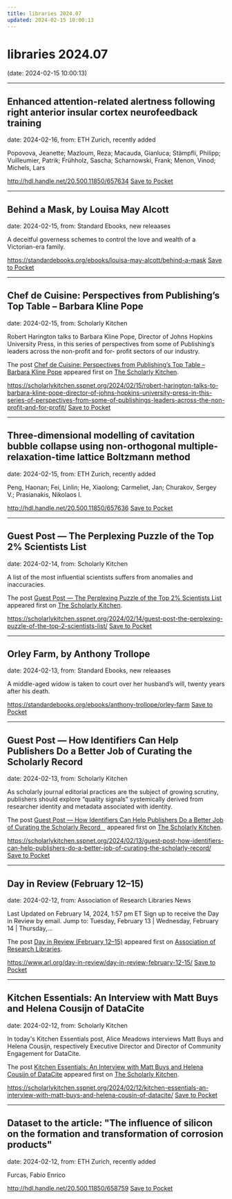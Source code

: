 ```yaml
---
title: libraries 2024.07
updated: 2024-02-15 10:00:13
---
```


# libraries 2024.07

(date: 2024-02-15 10:00:13)

---

## Enhanced attention-related alertness following right anterior insular cortex neurofeedback training

date: 2024-02-16, from: ETH Zurich, recently added

Popovova, Jeanette; Mazloum, Reza; Macauda, Gianluca; Stämpfli, Philipp; Vuilleumier, Patrik; Frühholz, Sascha; Scharnowski, Frank; Menon, Vinod; Michels, Lars

<span class="feed-item-link">
<a href="http://hdl.handle.net/20.500.11850/657634">http://hdl.handle.net/20.500.11850/657634</a> <a href="https://getpocket.com/save" class="pocket-btn" data-lang="en" data-save-url="http://hdl.handle.net/20.500.11850/657634">Save to Pocket</a>
</span>

---

## Behind a Mask, by Louisa May Alcott

date: 2024-02-15, from: Standard Ebooks, new releaases

A deceitful governess schemes to control the love and wealth of a Victorian-era family.

<span class="feed-item-link">
<a href="https://standardebooks.org/ebooks/louisa-may-alcott/behind-a-mask">https://standardebooks.org/ebooks/louisa-may-alcott/behind-a-mask</a> <a href="https://getpocket.com/save" class="pocket-btn" data-lang="en" data-save-url="https://standardebooks.org/ebooks/louisa-may-alcott/behind-a-mask">Save to Pocket</a>
</span>

---

## Chef de Cuisine: Perspectives from Publishing’s Top Table – Barbara Kline Pope

date: 2024-02-15, from: Scholarly Kitchen

<p>Robert Harington talks to Barbara Kline Pope, Director of Johns Hopkins University Press, in this series of perspectives from some of Publishing’s leaders across the non-profit and for- profit sectors of our industry.</p>
<p>The post <a href="https://scholarlykitchen.sspnet.org/2024/02/15/robert-harington-talks-to-barbara-kline-pope-director-of-johns-hopkins-university-press-in-this-series-of-perspectives-from-some-of-publishings-leaders-across-the-non-profit-and-for-profit/">Chef de Cuisine: Perspectives from Publishing’s Top Table – Barbara Kline Pope</a> appeared first on <a href="https://scholarlykitchen.sspnet.org">The Scholarly Kitchen</a>.</p>


<span class="feed-item-link">
<a href="https://scholarlykitchen.sspnet.org/2024/02/15/robert-harington-talks-to-barbara-kline-pope-director-of-johns-hopkins-university-press-in-this-series-of-perspectives-from-some-of-publishings-leaders-across-the-non-profit-and-for-profit/">https://scholarlykitchen.sspnet.org/2024/02/15/robert-harington-talks-to-barbara-kline-pope-director-of-johns-hopkins-university-press-in-this-series-of-perspectives-from-some-of-publishings-leaders-across-the-non-profit-and-for-profit/</a> <a href="https://getpocket.com/save" class="pocket-btn" data-lang="en" data-save-url="https://scholarlykitchen.sspnet.org/2024/02/15/robert-harington-talks-to-barbara-kline-pope-director-of-johns-hopkins-university-press-in-this-series-of-perspectives-from-some-of-publishings-leaders-across-the-non-profit-and-for-profit/">Save to Pocket</a>
</span>

---

## Three-dimensional modelling of cavitation bubble collapse using non-orthogonal multiple-relaxation-time lattice Boltzmann method

date: 2024-02-15, from: ETH Zurich, recently added

Peng, Haonan; Fei, Linlin; He, Xiaolong; Carmeliet, Jan; Churakov, Sergey V.; Prasianakis, Nikolaos I.

<span class="feed-item-link">
<a href="http://hdl.handle.net/20.500.11850/657636">http://hdl.handle.net/20.500.11850/657636</a> <a href="https://getpocket.com/save" class="pocket-btn" data-lang="en" data-save-url="http://hdl.handle.net/20.500.11850/657636">Save to Pocket</a>
</span>

---

## Guest Post — The Perplexing Puzzle of the Top 2% Scientists List

date: 2024-02-14, from: Scholarly Kitchen

<p>A list of the most influential scientists suffers from anomalies and inaccuracies.</p>
<p>The post <a href="https://scholarlykitchen.sspnet.org/2024/02/14/guest-post-the-perplexing-puzzle-of-the-top-2-scientists-list/">Guest Post &#8212; The Perplexing Puzzle of the Top 2% Scientists List</a> appeared first on <a href="https://scholarlykitchen.sspnet.org">The Scholarly Kitchen</a>.</p>


<span class="feed-item-link">
<a href="https://scholarlykitchen.sspnet.org/2024/02/14/guest-post-the-perplexing-puzzle-of-the-top-2-scientists-list/">https://scholarlykitchen.sspnet.org/2024/02/14/guest-post-the-perplexing-puzzle-of-the-top-2-scientists-list/</a> <a href="https://getpocket.com/save" class="pocket-btn" data-lang="en" data-save-url="https://scholarlykitchen.sspnet.org/2024/02/14/guest-post-the-perplexing-puzzle-of-the-top-2-scientists-list/">Save to Pocket</a>
</span>

---

## Orley Farm, by Anthony Trollope

date: 2024-02-13, from: Standard Ebooks, new releaases

A middle-aged widow is taken to court over her husband’s will, twenty years after his death.

<span class="feed-item-link">
<a href="https://standardebooks.org/ebooks/anthony-trollope/orley-farm">https://standardebooks.org/ebooks/anthony-trollope/orley-farm</a> <a href="https://getpocket.com/save" class="pocket-btn" data-lang="en" data-save-url="https://standardebooks.org/ebooks/anthony-trollope/orley-farm">Save to Pocket</a>
</span>

---

## Guest Post — How Identifiers Can Help Publishers Do a Better Job of Curating the Scholarly Record

date: 2024-02-13, from: Scholarly Kitchen

<p>As scholarly journal editorial practices are the subject of growing scrutiny, publishers should explore “quality signals” systemically derived from researcher identity and metadata associated with identity.</p>
<p>The post <a href="https://scholarlykitchen.sspnet.org/2024/02/13/guest-post-how-identifiers-can-help-publishers-do-a-better-job-of-curating-the-scholarly-record/">Guest Post &#8212; How Identifiers Can Help Publishers Do a Better Job of Curating the Scholarly Record   </a> appeared first on <a href="https://scholarlykitchen.sspnet.org">The Scholarly Kitchen</a>.</p>


<span class="feed-item-link">
<a href="https://scholarlykitchen.sspnet.org/2024/02/13/guest-post-how-identifiers-can-help-publishers-do-a-better-job-of-curating-the-scholarly-record/">https://scholarlykitchen.sspnet.org/2024/02/13/guest-post-how-identifiers-can-help-publishers-do-a-better-job-of-curating-the-scholarly-record/</a> <a href="https://getpocket.com/save" class="pocket-btn" data-lang="en" data-save-url="https://scholarlykitchen.sspnet.org/2024/02/13/guest-post-how-identifiers-can-help-publishers-do-a-better-job-of-curating-the-scholarly-record/">Save to Pocket</a>
</span>

---

## Day in Review (February 12–15)

date: 2024-02-12, from: Association of Research Libraries News

<p>Last Updated on February 14, 2024, 1:57 pm ET Sign up to receive the Day in Review by email. Jump to: Tuesday, February 13 &#124; Wednesday, February 14 &#124; Thursday,...</p>
<p>The post <a href="https://www.arl.org/day-in-review/day-in-review-february-12-15/">Day in Review (February 12–15)</a> appeared first on <a href="https://www.arl.org">Association of Research Libraries</a>.</p>


<span class="feed-item-link">
<a href="https://www.arl.org/day-in-review/day-in-review-february-12-15/">https://www.arl.org/day-in-review/day-in-review-february-12-15/</a> <a href="https://getpocket.com/save" class="pocket-btn" data-lang="en" data-save-url="https://www.arl.org/day-in-review/day-in-review-february-12-15/">Save to Pocket</a>
</span>

---

## Kitchen Essentials: An Interview with Matt Buys and Helena Cousijn of DataCite

date: 2024-02-12, from: Scholarly Kitchen

<p>In today's Kitchen Essentials post, Alice Meadows interviews Matt Buys and Helena Cousijn, respectively Executive Director and Director of Community Engagement for DataCite.</p>
<p>The post <a href="https://scholarlykitchen.sspnet.org/2024/02/12/kitchen-essentials-an-interview-with-matt-buys-and-helena-cousin-of-datacite/">Kitchen Essentials: An Interview with Matt Buys and Helena Cousijn of DataCite</a> appeared first on <a href="https://scholarlykitchen.sspnet.org">The Scholarly Kitchen</a>.</p>


<span class="feed-item-link">
<a href="https://scholarlykitchen.sspnet.org/2024/02/12/kitchen-essentials-an-interview-with-matt-buys-and-helena-cousin-of-datacite/">https://scholarlykitchen.sspnet.org/2024/02/12/kitchen-essentials-an-interview-with-matt-buys-and-helena-cousin-of-datacite/</a> <a href="https://getpocket.com/save" class="pocket-btn" data-lang="en" data-save-url="https://scholarlykitchen.sspnet.org/2024/02/12/kitchen-essentials-an-interview-with-matt-buys-and-helena-cousin-of-datacite/">Save to Pocket</a>
</span>

---

## Dataset to the article: "The influence of silicon on the formation and transformation of corrosion products"

date: 2024-02-12, from: ETH Zurich, recently added

Furcas, Fabio Enrico

<span class="feed-item-link">
<a href="http://hdl.handle.net/20.500.11850/658759">http://hdl.handle.net/20.500.11850/658759</a> <a href="https://getpocket.com/save" class="pocket-btn" data-lang="en" data-save-url="http://hdl.handle.net/20.500.11850/658759">Save to Pocket</a>
</span>



<script type="text/javascript">!function(d,i){if(!d.getElementById(i)){var j=d.createElement("script");j.id=i;j.src="https://widgets.getpocket.com/v1/j/btn.js?v=1";var w=d.getElementById(i);d.body.appendChild(j);}}(document,"pocket-btn-js");</script>

